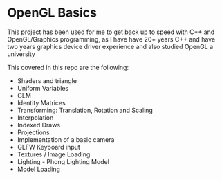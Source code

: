 # OpenGL Basics

This project has been used for me to get back up to speed with C++ and OpenGL/Graphics programming, as I have have 20+ years C++ and have two years graphics device driver experience and also studied OpenGL a university

This covered in this repo are the following:

* Shaders and triangle
* Uniform Variables
* GLM
* Identity Matrices
* Transforming: Translation, Rotation and Scaling
* Interpolation 
* Indexed Draws
* Projections
* Implementation of a basic camera
* GLFW Keyboard input
* Textures / Image Loading
* Lighting - Phong Lighting Model
* Model Loading

